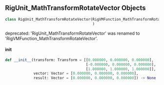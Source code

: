 ## RigUnit_MathTransformRotateVector Objects

```python
class RigUnit_MathTransformRotateVector(RigVMFunction_MathTransformRotateVector
                                        )
```

deprecated: 'RigUnit_MathTransformRotateVector' was renamed to 'RigVMFunction_MathTransformRotateVector'.

<a id="unreal.RigUnit_MathTransformRotateVector.__init__"></a>

#### __init__

```python
def __init__(transform: Transform = [[0.000000, 0.000000, 0.000000],
                                     [-0.000000, 0.000000, 0.000000],
                                     [1.000000, 1.000000, 1.000000]],
             vector: Vector = [0.000000, 0.000000, 0.000000],
             result: Vector = [0.000000, 0.000000, 0.000000]) -> None
```

<a id="unreal.RigVMFunction_MathTransformTransformVector"></a>